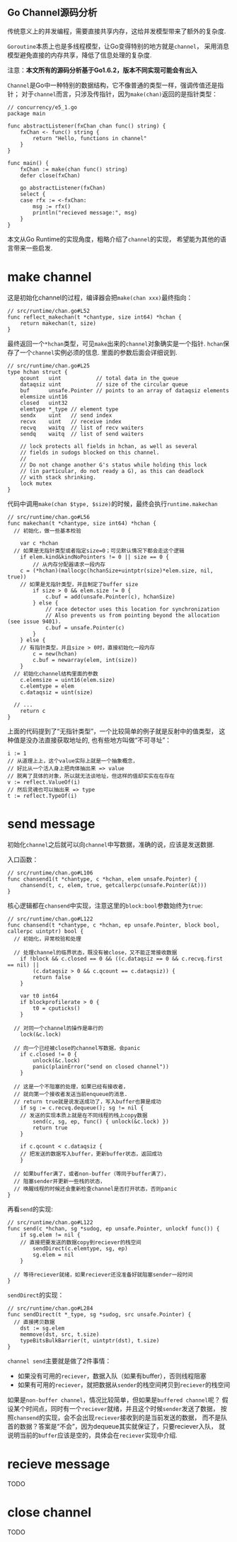 Go Channel源码分析
---------------------

传统意义上的并发编程，需要直接共享内存，这给并发模型带来了额外的复杂度.

`Goroutine`本质上也是多线程模型，让Go变得特别的地方就是`channel`，
采用消息模型避免直接的内存共享，降低了信息处理的复杂度.

注意：**本文所有的源码分析基于Go1.6.2，版本不同实现可能会有出入**

`Channel`是Go中一种特别的数据结构，它不像普通的类型一样，强调传值还是指针；
对于`channel`而言，只涉及传指针，因为`make(chan)`返回的是指针类型：

```
// concurrency/e5_1.go
package main

func abstractListener(fxChan chan func() string) {
	fxChan <- func() string {
		return "Hello, functions in channel"
	}
}

func main() {
	fxChan := make(chan func() string)
	defer close(fxChan)

	go abstractListener(fxChan)
	select {
	case rfx := <-fxChan:
		msg := rfx()
		println("recieved message:", msg)
	}
}
```

本文从Go Runtime的实现角度，粗略介绍了`channel`的实现，
希望能为其他的语言带来一些启发.

# make channel

这是初始化channel的过程，编译器会把`make(chan xxx)`最终指向：

```
// src/runtime/chan.go#L52
func reflect_makechan(t *chantype, size int64) *hchan {
	return makechan(t, size)
}
```

最终返回一个`*hchan`类型，可见`make`出来的`channel`对象确实是一个指针.
`hchan`保存了一个`channel`实例必须的信息. 里面的参数后面会详细说到.

```
// src/runtime/chan.go#L25
type hchan struct {
	qcount   uint           // total data in the queue
	dataqsiz uint           // size of the circular queue
	buf      unsafe.Pointer // points to an array of dataqsiz elements
	elemsize uint16
	closed   uint32
	elemtype *_type // element type
	sendx    uint   // send index
	recvx    uint   // receive index
	recvq    waitq  // list of recv waiters
	sendq    waitq  // list of send waiters

	// lock protects all fields in hchan, as well as several
	// fields in sudogs blocked on this channel.
	//
	// Do not change another G's status while holding this lock
	// (in particular, do not ready a G), as this can deadlock
	// with stack shrinking.
	lock mutex
}
```

代码中调用`make(chan $type, $size)`的时候，最终会执行`runtime.makechan`

```
// src/runtime/chan.go#L56
func makechan(t *chantype, size int64) *hchan {
  // 初始化，做一些基本校验

	var c *hchan
  // 如果是无指针类型或者指定size=0；可见默认情况下都会走这个逻辑
	if elem.kind&kindNoPointers != 0 || size == 0 {
		// 从内存分配器请求一段内存
    c = (*hchan)(mallocgc(hchanSize+uintptr(size)*elem.size, nil, true))
    // 如果是无指针类型，并且制定了buffer size
		if size > 0 && elem.size != 0 {
			c.buf = add(unsafe.Pointer(c), hchanSize)
		} else {
			// race detector uses this location for synchronization
			// Also prevents us from pointing beyond the allocation (see issue 9401).
			c.buf = unsafe.Pointer(c)
		}
	} else {
    // 有指针类型，并且size > 0时，直接初始化一段内存
		c = new(hchan)
		c.buf = newarray(elem, int(size))
	}
  // 初始化channel结构里面的参数
	c.elemsize = uint16(elem.size)
	c.elemtype = elem
	c.dataqsiz = uint(size)

  // ...
	return c
}
```

上面的代码提到了“无指针类型”，一个比较简单的例子就是反射中的值类型，
这种值是没办法直接获取地址的, 也有些地方叫做“不可寻址”：

```
i := 1
// 从道理上上，这个value实际上就是一个抽象概念，
// 好比从一个活人身上把肉体抽出来 => value
// 脱离了具体的对象，所以就无法谈地址，但这样的值却实实在在存在
v := reflect.ValueOf(i)
// 然后灵魂也可以抽出来 => type
t := reflect.TypeOf(i)
```

# send message

初始化`channel`之后就可以向`channel`中写数据，准确的说，应该是发送数据.

入口函数：

```
// src/runtime/chan.go#L106
func chansend1(t *chantype, c *hchan, elem unsafe.Pointer) {
	chansend(t, c, elem, true, getcallerpc(unsafe.Pointer(&t)))
}
```

核心逻辑都在`chansend`中实现，注意这里的`block:bool`参数始终为`true`:

```
// src/runtime/chan.go#L122
func chansend(t *chantype, c *hchan, ep unsafe.Pointer, block bool, callerpc uintptr) bool {
  // 初始化，异常校验和处理

  // 处理channel的临界状态，既没有被close，又不能正常接收数据
	if !block && c.closed == 0 && ((c.dataqsiz == 0 && c.recvq.first == nil) ||
		(c.dataqsiz > 0 && c.qcount == c.dataqsiz)) {
		return false
	}

	var t0 int64
	if blockprofilerate > 0 {
		t0 = cputicks()
	}

  // 对同一个channel的操作是串行的
	lock(&c.lock)

  // 向一个已经被close的channel写数据，会panic
	if c.closed != 0 {
		unlock(&c.lock)
		panic(plainError("send on closed channel"))
	}

  // 这是一个不阻塞的处理，如果已经有接收者，
  // 就向第一个接收者发送当前enqueue的消息.
  // return true就是说发送成功了，写入buffer也算是成功
	if sg := c.recvq.dequeue(); sg != nil {
    // 发送的实现本质上就是在不同线程的栈上copy数据
		send(c, sg, ep, func() { unlock(&c.lock) })
		return true
	}

	if c.qcount < c.dataqsiz {
    // 把发送的数据写入buffer，更新buffer状态，返回成功
	}

  // 如果buffer满了，或者non-buffer（等同于buffer满了），
  // 阻塞sender并更新一些栈的状态，
  // 唤醒线程的时候还会重新检查channel是否打开状态，否则panic
}
```

再看`send`的实现:

```
// src/runtime/chan.go#L122
func send(c *hchan, sg *sudog, ep unsafe.Pointer, unlockf func()) {
	if sg.elem != nil {
    // 直接把要发送的数据copy到reciever的栈空间
		sendDirect(c.elemtype, sg, ep)
		sg.elem = nil
	}

  // 等待reciever就绪，如果reciever还没准备好就阻塞sender一段时间
}
```

`sendDirect`的实现：

```
// src/runtime/chan.go#L284
func sendDirect(t *_type, sg *sudog, src unsafe.Pointer) {
  // 直接拷贝数据
	dst := sg.elem
	memmove(dst, src, t.size)
	typeBitsBulkBarrier(t, uintptr(dst), t.size)
}
```

`channel send`主要就是做了2件事情：

* 如果没有可用的`reciever`，数据入队（如果有buffer），否则线程阻塞
* 如果有可用的`reciever`，就把数据从`sender`的栈空间拷贝到`reciever`的栈空间

如果是`non-buffer channel`，情况比较简单，但如果是`buffered channel`呢？
假设某个时间点，同时有一个`reciever`就绪，并且这个时候`sender`发送了数据，
按照`chansend`的实现，会不会出现`reciever`接收到的是当前发送的数据，
而不是队首的数据？答案是“不会”，因为dequeue其实就保证了，只要reciever入队，
就说明当前的`buffer`应该是空的，具体会在`reciever`实现中介绍.

# recieve message

TODO

# close channel

TODO
